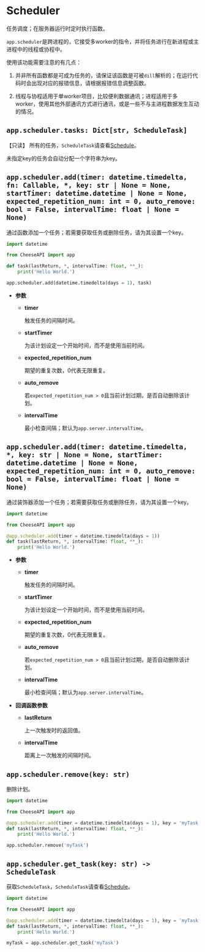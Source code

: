 # **Scheduler**

任务调度；在服务器运行时定时执行函数。

`app.scheduler`是跨进程的，它接受多worker的指令，并将任务进行在新进程或主进程中的线程或协程中。

使用该功能需要注意的有几点：

1. 并非所有函数都是可成为任务的，请保证该函数是可被`dill`解析的；在运行代码时会出现对应的报错信息，请根据报错信息调整函数。

2. 线程与协程适用于单worker项目，比较便利数据通讯；进程适用于多worker，使用其他外部通讯方式进行通讯，或是一些不与主进程数据发生互动的情况。

## **`app.scheduler.tasks: Dict[str, ScheduleTask]`**

【只读】 所有的任务，`ScheduleTask`请查看[Schedule](../Schedule.md)。

未指定key的任务会自动分配一个字符串为key。

## **`app.scheduler.add(timer: datetime.timedelta, fn: Callable, *, key: str | None = None, startTimer: datetime.datetime | None = None, expected_repetition_num: int = 0, auto_remove: bool = False, intervalTime: float | None = None)`**

通过函数添加一个任务；若需要获取任务或删除任务，请为其设置一个key。

```python
import datetime

from CheeseAPI import app

def task(lastReturn, *, intervalTime: float, **_):
    print('Hello World.')

app.scheduler.add(datetime.timedelta(days = 1), task)
```

- **参数**

    - **timer**

        触发任务的间隔时间。

    - **startTimer**

        为该计划设定一个开始时间，而不是使用当前时间。

    - **expected_repetition_num**

        期望的重复次数，0代表无限重复。

    - **auto_remove**

        若`expected_repetition_num > 0`且当前计划过期，是否自动删除该计划。

    - **intervalTime**

        最小检查间隔；默认为`app.server.intervalTime`。

## **`app.scheduler.add(timer: datetime.timedelta, *, key: str | None = None, startTimer: datetime.datetime | None = None, expected_repetition_num: int = 0, auto_remove: bool = False, intervalTime: float | None = None)`**

通过装饰器添加一个任务；若需要获取任务或删除任务，请为其设置一个key。

```python
import datetime

from CheeseAPI import app

@app.scheduler.add(timer = datetime.timedelta(days = 1))
def task(lastReturn, *, intervalTime: float, **_):
    print('Hello World.')
```

- **参数**

    - **timer**

        触发任务的间隔时间。

    - **startTimer**

        为该计划设定一个开始时间，而不是使用当前时间。

    - **expected_repetition_num**

        期望的重复次数，0代表无限重复。

    - **auto_remove**

        若`expected_repetition_num > 0`且当前计划过期，是否自动删除该计划。

    - **intervalTime**

        最小检查间隔；默认为`app.server.intervalTime`。

- **回调函数参数**

    - **lastReturn**

        上一次触发时的返回值。

    - **intervalTime**

        距离上一次触发的间隔时间。

## **`app.scheduler.remove(key: str)`**

删除计划。

```python
import datetime

from CheeseAPI import app

@app.scheduler.add(timer = datetime.timedelta(days = 1), key = 'myTask')
def task(lastReturn, *, intervalTime: float, **_):
    print('Hello World.')

app.scheduler.remove('myTask')
```

## **`app.scheduler.get_task(key: str) -> ScheduleTask`**

获取`ScheduleTask`，`ScheduleTask`请查看[Schedule](../Schedule.md)。

```python
import datetime

from CheeseAPI import app

@app.scheduler.add(timer = datetime.timedelta(days = 1), key = 'myTask')
def task(lastReturn, *, intervalTime: float, **_):
    print('Hello World.')

myTask = app.scheduler.get_task('myTask')
```
